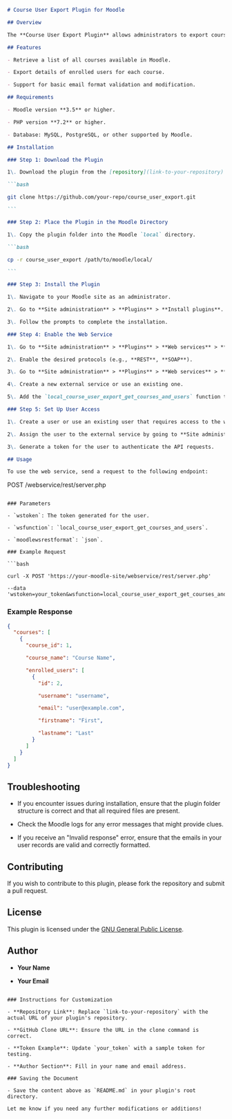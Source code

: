 ````markdown
# Course User Export Plugin for Moodle

## Overview

The **Course User Export Plugin** allows administrators to export courses and the users enrolled in them through a web service endpoint. This plugin provides a simple way to retrieve course details and user information in a structured format.

## Features

- Retrieve a list of all courses available in Moodle.

- Export details of enrolled users for each course.

- Support for basic email format validation and modification.

## Requirements

- Moodle version **3.5** or higher.

- PHP version **7.2** or higher.

- Database: MySQL, PostgreSQL, or other supported by Moodle.

## Installation

### Step 1: Download the Plugin

1\. Download the plugin from the [repository](link-to-your-repository) or clone it from GitHub.

```bash

git clone https://github.com/your-repo/course_user_export.git

```

### Step 2: Place the Plugin in the Moodle Directory

1\. Copy the plugin folder into the Moodle `local` directory.

```bash

cp -r course_user_export /path/to/moodle/local/

```

### Step 3: Install the Plugin

1\. Navigate to your Moodle site as an administrator.

2\. Go to **Site administration** > **Plugins** > **Install plugins**.

3\. Follow the prompts to complete the installation.

### Step 4: Enable the Web Service

1\. Go to **Site administration** > **Plugins** > **Web services** > **Manage protocols**.

2\. Enable the desired protocols (e.g., **REST**, **SOAP**).

3\. Go to **Site administration** > **Plugins** > **Web services** > **External services**.

4\. Create a new external service or use an existing one.

5\. Add the `local_course_user_export_get_courses_and_users` function to the external service.

### Step 5: Set Up User Access

1\. Create a user or use an existing user that requires access to the web service.

2\. Assign the user to the external service by going to **Site administration** > **Plugins** > **Web services** > **External services** > **Manage tokens**.

3\. Generate a token for the user to authenticate the API requests.

## Usage

To use the web service, send a request to the following endpoint:
````

POST /webservice/rest/server.php

````

### Parameters

- `wstoken`: The token generated for the user.

- `wsfunction`: `local_course_user_export_get_courses_and_users`.

- `moodlewsrestformat`: `json`.

### Example Request

```bash

curl -X POST 'https://your-moodle-site/webservice/rest/server.php'

--data 'wstoken=your_token&wsfunction=local_course_user_export_get_courses_and_users&moodlewsrestformat=json'

````

### Example Response

```json
{
  "courses": [
    {
      "course_id": 1,

      "course_name": "Course Name",

      "enrolled_users": [
        {
          "id": 2,

          "username": "username",

          "email": "user@example.com",

          "firstname": "First",

          "lastname": "Last"
        }
      ]
    }
  ]
}
```

## Troubleshooting

- If you encounter issues during installation, ensure that the plugin folder structure is correct and that all required files are present.

- Check the Moodle logs for any error messages that might provide clues.

- If you receive an "Invalid response" error, ensure that the emails in your user records are valid and correctly formatted.

## Contributing

If you wish to contribute to this plugin, please fork the repository and submit a pull request.

## License

This plugin is licensed under the [GNU General Public License](http://www.gnu.org/licenses/).

## Author

- **Your Name**

- **Your Email**

```

### Instructions for Customization

- **Repository Link**: Replace `link-to-your-repository` with the actual URL of your plugin's repository.

- **GitHub Clone URL**: Ensure the URL in the clone command is correct.

- **Token Example**: Update `your_token` with a sample token for testing.

- **Author Section**: Fill in your name and email address.

### Saving the Document

- Save the content above as `README.md` in your plugin's root directory.

Let me know if you need any further modifications or additions!
```
